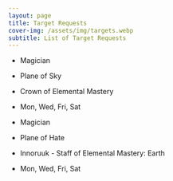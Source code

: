 ```yaml
---
layout: page
title: Target Requests
cover-img: /assets/img/targets.webp
subtitle: List of Target Requests
---
```


- Magician
- Plane of Sky
- Crown of Elemental Mastery
- Mon, Wed, Fri, Sat

- Magician
- Plane of Hate
- Innoruuk - Staff of Elemental Mastery: Earth
- Mon, Wed, Fri, Sat

